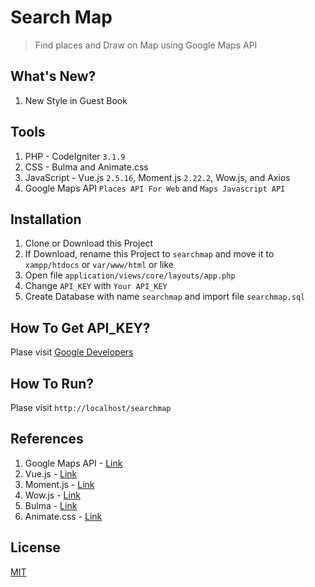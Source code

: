 # Search Map
> Find places and Draw on Map using Google Maps API

## What's New?
1. New Style in Guest Book

## Tools
1. PHP - CodeIgniter `3.1.9`
2. CSS - Bulma and Animate.css
3. JavaScript - Vue.js `2.5.16`, Moment.js `2.22.2`, Wow.js, and Axios
4. Google Maps API `Places API For Web` and `Maps Javascript API`

## Installation
1. Clone or Download this Project
2. If Download, rename this Project to `searchmap` and move it to `xampp/htdocs` or `var/www/html` or like
3. Open file `application/views/core/layouts/app.php`
4. Change `API_KEY` with `Your API_KEY`
5. Create Database with name `searchmap` and import file `searchmap.sql`

## How To Get API_KEY?
Plase visit [Google Developers](https://developers.google.com/maps/documentation/javascript/get-api-key)

## How To Run?
Plase visit `http://localhost/searchmap`

## References
1. Google Maps API - [Link](https://developers.google.com/maps/documentation)
2. Vue.js - [Link](https://vuejs.org)
3. Moment.js - [Link](https://momentjs.com)
4. Wow.js - [Link](https://wowjs.uk)
5. Bulma - [Link](https://bulma.io)
6. Animate.css - [Link](https://daneden.github.io/animate.css)

## License
[MIT](https://github.com/andriannus/searchmap/blob/master/LICENSE)